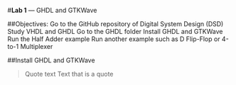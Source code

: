 #**Lab 1** — GHDL and GTKWave

##Objectives:
Go to the GitHub repository of Digital System Design (DSD)
  Study VHDL and GHDL
Go to the GHDL folder
  Install GHDL and GTKWave
  Run the Half Adder example
  Run another example such as D Flip-Flop or 4-to-1 Multiplexer


##Install GHDL and GTKWave
> Quote text
> Text that is a quote
